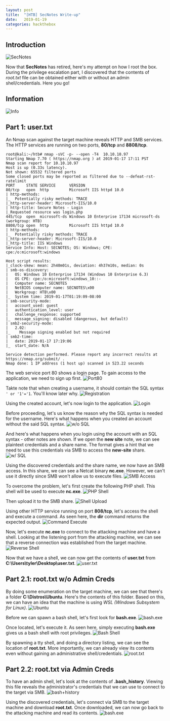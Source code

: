 ```yaml
---
layout: post
title:  "[HTB] SecNotes Write-up"
date:   2019-01-19
categories: hackthebox
---
```


## Introduction

![SecNotes](/static/img/12/01.png)


Now that **SecNotes** has retired, here's my attempt on how I root the box. During the privilege escalation part, I discovered that the contents of _root.txt_ file can be obtained either with or without an admin shell/credentials. Here you go!


## Information

![Info](/static/img/12/02.png)

## Part 1: user.txt


An Nmap scan against the target machine reveals HTTP and SMB services. The HTTP services are running on two ports, **80/tcp** and **8808/tcp**.
```
root@kali:~/htb# nmap -sVC -p- --open -T4  10.10.10.97
Starting Nmap 7.70 ( https://nmap.org ) at 2019-01-17 17:11 PST
Nmap scan report for 10.10.10.97
Host is up (0.33s latency).
Not shown: 65532 filtered ports
Some closed ports may be reported as filtered due to --defeat-rst-ratelimit
PORT     STATE SERVICE      VERSION
80/tcp   open  http         Microsoft IIS httpd 10.0
| http-methods:
|_  Potentially risky methods: TRACE
|_http-server-header: Microsoft-IIS/10.0
| http-title: Secure Notes - Login
|_Requested resource was login.php
445/tcp  open  microsoft-ds Windows 10 Enterprise 17134 microsoft-ds (workgroup: HTB)
8808/tcp open  http         Microsoft IIS httpd 10.0
| http-methods:
|_  Potentially risky methods: TRACE
|_http-server-header: Microsoft-IIS/10.0
|_http-title: IIS Windows
Service Info: Host: SECNOTES; OS: Windows; CPE: cpe:/o:microsoft:windows

Host script results:
|_clock-skew: mean: 2h40m01s, deviation: 4h37m10s, median: 0s
| smb-os-discovery:
|   OS: Windows 10 Enterprise 17134 (Windows 10 Enterprise 6.3)
|   OS CPE: cpe:/o:microsoft:windows_10::-
|   Computer name: SECNOTES
|   NetBIOS computer name: SECNOTES\x00
|   Workgroup: HTB\x00
|_  System time: 2019-01-17T01:19:09-08:00
| smb-security-mode:
|   account_used: guest
|   authentication_level: user
|   challenge_response: supported
|_  message_signing: disabled (dangerous, but default)
| smb2-security-mode:
|   2.02:
|_    Message signing enabled but not required
| smb2-time:
|   date: 2019-01-17 17:19:06
|_  start_date: N/A

Service detection performed. Please report any incorrect results at https://nmap.org/submit/ .
Nmap done: 1 IP address (1 host up) scanned in 523.22 seconds
```


The web service port 80 shows a login page. To gain access to the application, we need to sign up first.
![Port80](/static/img/12/03.png)


Takte note that when creating a username, it should contain the SQL syntax `' or '1'='1`. You'll know later why.
![Registration](/static/img/12/04.png)


Using the created account, let's now login to the application.
![Login](/static/img/12/05.png)


Before proceeding, let's us know the reason why the SQL syntax is needed for the username. Here's what happens when you created an account without the said SQL syntax. 
![w/o SQL](/static/img/12/06.png)


And here's what happens when you login using the account with an SQL syntax - other notes are shown. If we open the **new site** note, we can see plaintext credentials and a share name. The format gives a hint that we need to use this credentials via SMB to access the **new-site** share.
![w/ SQL](/static/img/12/07.png)


Using the discovered credentials and the share name, we now have an SMB access. In this share, we can see a Netcat binary **nc.exe**. However, we can't use it directly since SMB won't allow us to execute files.
![SMB Access](/static/img/12/08.png)


To overcome the problem, let's first create the following PHP shell. This shell will be used to execute **nc.exe**.
![PHP Shell](/static/img/12/09.png)


Then upload it to the SMB share.
![Shell Upload](/static/img/12/10.png)


Using other HTTP service running on port **808/tcp**, let's access the shell and execute a command. As seen here, the **dir** command returns the expected output.
![Command Execute](/static/img/12/11.png)


Now, let's execute **nc.exe** to connect to the attacking machine and have a shell. Looking at the listening port from the attacking machine, we can see that a reverse connection was established from the target machine.
![Reverse Shell](/static/img/12/12.png)


Now that we have a shell, we can now get the contents of **user.txt** from **C:\Users\tyler\Desktop\user.txt**.
![user.txt](/static/img/12/13.png)


## Part 2.1: root.txt w/o Admin Creds


By doing some enumeration on the target machine, we can see that there's a folder **C:\Distros\Ubuntu**. Here's the contents of this folder. Based on this, we can have an idea that the machine is using _WSL (Windows Subsystem for Linux)_. 
![Ubuntu](/static/img/12/14.png)


Before we can spawn a bash shell, let's first look for **bash.exe**.
![bash.exe](/static/img/12/15.png)


Once located, let's execute it. As seen here, simply executing **bash.exe** gives us a bash shell with root privileges.
![Bash Shell](/static/img/12/16.png)


By spawning a tty shell, and doing a directory listing, we can see the location of **root.txt**. More importantly, we can already view its contents even without gaining an administrative shell/credentials. 
![root.txt](/static/img/12/17.png)


## Part 2.2: root.txt via Admin Creds


To have an admin shell, let's look at the contents of **.bash_history**. Viewing this file reveals the administrator's credentials that we can use to connect to the target via SMB.
![bash+history](/static/img/12/18.png)


Using the discovered credentials, let's connect via SMB to the target machine and download **root.txt**. Once downloaded, we can now go back to the attacking machine and read its contents. 
![bash.exe](/static/img/12/19.png)

